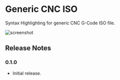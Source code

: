 # Generic CNC ISO

Syntax Highlighting for generic CNC G-Code ISO file.

![screenshot](https://www.maurofecarotta.it/vscode/extensions/images/gcode-generic-iso-preview.png)

## Release Notes

### 0.1.0

- Initial release.
